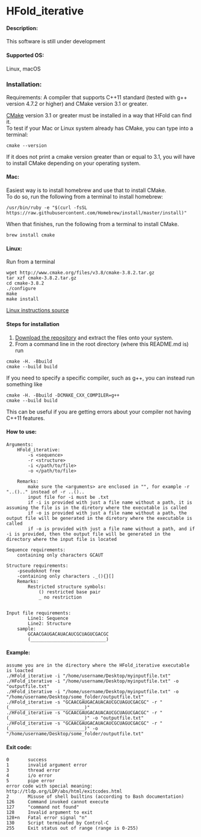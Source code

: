 # HFold_iterative

#### Description:
This software is still under development

#### Supported OS: 
Linux, macOS


### Installation:  
Requirements: A compiler that supports C++11 standard (tested with g++ version 4.7.2 or higher)  and CMake version 3.1 or greater.    

[CMake](https://cmake.org/install/) version 3.1 or greater must be installed in a way that HFold can find it.    
To test if your Mac or Linux system already has CMake, you can type into a terminal:      
```
cmake --version
```
If it does not print a cmake version greater than or equal to 3.1, you will have to install CMake depending on your operating system.

#### Mac:    
Easiest way is to install homebrew and use that to install CMake.    
To do so, run the following from a terminal to install homebrew:      
```  
/usr/bin/ruby -e "$(curl -fsSL https://raw.githubusercontent.com/Homebrew/install/master/install)"   
```    
When that finishes, run the following from a terminal to install CMake.     
```   
brew install cmake   
``` 
#### Linux:    
Run from a terminal     
```
wget http://www.cmake.org/files/v3.8/cmake-3.8.2.tar.gz
tar xzf cmake-3.8.2.tar.gz
cd cmake-3.8.2
./configure
make
make install
```
[Linux instructions source](https://geeksww.com/tutorials/operating_systems/linux/installation/downloading_compiling_and_installing_cmake_on_linux.php)

#### Steps for installation   
1. [Download the repository](https://github.com/HosnaJabbari/HFold_iterative.git) and extract the files onto your system.
2. From a command line in the root directory (where this README.md is) run
```
cmake -H. -Bbuild
cmake --build build
```   
If you need to specify a specific compiler, such as g++, you can instead run something like   
```
cmake -H. -Bbuild -DCMAKE_CXX_COMPILER=g++
cmake --build build
```   
This can be useful if you are getting errors about your compiler not having C++11 features.

#### How to use:
    Arguments:
        HFold_iterative:
            -s <sequence>
            -r <structure>
            -i </path/to/file>
            -o </path/to/file>

        Remarks:
            make sure the <arguments> are enclosed in "", for example -r "..().." instead of -r ..()..
            input file for -i must be .txt
            if -i is provided with just a file name without a path, it is assuming the file is in the diretory where the executable is called
            if -o is provided with just a file name without a path, the output file will be generated in the diretory where the executable is called
            if -o is provided with just a file name without a path, and if -i is provided, then the output file will be generated in the directory where the input file is located
    
    Sequence requirements:
        containing only characters GCAUT

    Structure requirements:
        -pseudoknot free
        -containing only characters ._(){}[]
        Remarks:
            Restricted structure symbols:
                () restricted base pair
                _ no restriction


    Input file requirements:
            Line1: Sequence
            Line2: Structure
        sample:
            GCAACGAUGACAUACAUCGCUAGUCGACGC
            (____________________________)

#### Example:
    assume you are in the directory where the HFold_iterative executable is loacted
    ./HFold_iterative -i "/home/username/Desktop/myinputfile.txt"
    ./HFold_iterative -i "/home/username/Desktop/myinputfile.txt" -o "outputfile.txt"
    ./HFold_iterative -i "/home/username/Desktop/myinputfile.txt" -o "/home/username/Desktop/some_folder/outputfile.txt"
    ./HFold_iterative -s "GCAACGAUGACAUACAUCGCUAGUCGACGC" -r "(____________________________)"
    ./HFold_iterative -s "GCAACGAUGACAUACAUCGCUAGUCGACGC" -r "(____________________________)" -o "outputfile.txt"
    ./HFold_iterative -s "GCAACGAUGACAUACAUCGCUAGUCGACGC" -r "(____________________________)" -o "/home/username/Desktop/some_folder/outputfile.txt"

    
#### Exit code:
    0       success
    1	    invalid argument error 
    3	    thread error
    4       i/o error
    5       pipe error
    error code with special meaning: http://tldp.org/LDP/abs/html/exitcodes.html
    2	    Misuse of shell builtins (according to Bash documentation)
    126	    Command invoked cannot execute
    127	    "command not found"
    128	    Invalid argument to exit	
    128+n	Fatal error signal "n"
    130	    Script terminated by Control-C
    255	    Exit status out of range (range is 0-255)

